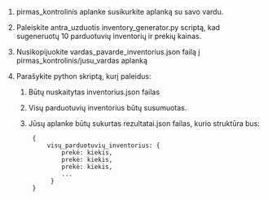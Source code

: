 1) pirmas_kontrolinis aplanke susikurkite aplanką su savo vardu.
2) Paleiskite antra_uzduotis inventory_generator.py scriptą, kad sugeneruotų 10 parduotuvių inventorių ir prekių kainas.
3) Nusikopijuokite vardas_pavarde_inventorius.json failą į pirmas_kontrolinis/jusu_vardas aplanką
4) Parašykite python skriptą, kurį paleidus:
    
    1) Būtų nuskaitytas inventorius.json failas
    2) Visų parduotuvių inventorius būtų susumuotas.
    3) Jūsų aplanke būtų sukurtas rezultatai.json failas, kurio struktūra bus:
            
            {
                visų_parduotuvių_inventorius: {
                    prekė: kiekis,
                    prekė: kiekis,
                    prekė: kiekis,
                    ...
                 }
            }

